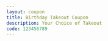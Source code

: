 ```yaml
---
layout: coupon
title: Birthday Takeout Coupon
description: Your Choice of Takeout
code: 123456789
---
```

